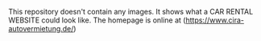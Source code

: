 This repository doesn't contain any images. It shows what a CAR RENTAL WEBSITE could look like. 
The homepage is online at (https://www.cira-autovermietung.de/)
